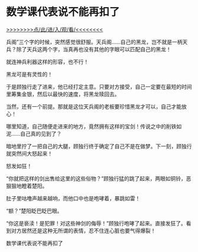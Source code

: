 # 数学课代表说不能再扣了

<a href="https://3t3e.com/">>>>>>>>>点/此/进/入/观/看/<<<<<<<<</a>

兵阁”三个字的时候，突然感觉很舒服。天兵阁……自己的黑龙，岂不就是一柄天兵？除了天兵这两个字，当真再也没有其他的字眼可以匹配自己的黑龙！

就连神兵利器这样的形容，也不行！

黑龙可是有灵性的！

于是顾独行走了进来，他已经打定主意。只要对方接受，自己一定要在最短的时间里筹集金银，然后以最快的速度，将黑龙赎回去。

当然，还有一个前提。那就是这位天兵阁的老板要珍惜黑龙才可以，自己才能放心！

哪里知道，自己随便走进来的地方，竟然拥有这样的宝剑！传说之中的削铁如泥……自己真的见到了？

暗地里拧了一把自己的大腿，顾独行终于确定了自己不是在做梦。下一刻，顾独行就突然间大怒起来！

怒发如狂！

“你就把这样的剑出售给这里的这些俗物？”顾独行猛的跳了起来，两眼如铜铃，恶狠狠地瞪着楚阳。

肚子里咕噜声越来越响，而他口中也是咆哮着，暴跳如雷！

“额？”楚阳眨巴眨巴眼。

“你这是亵渎！是犯罪！对这些神剑的侮辱！”顾独行咆哮了起来。直接发狂了。看到对方居然还是这种无所谓的表情，忍不住连心脏也要气得爆裂！

数学课代表说不能再扣了
